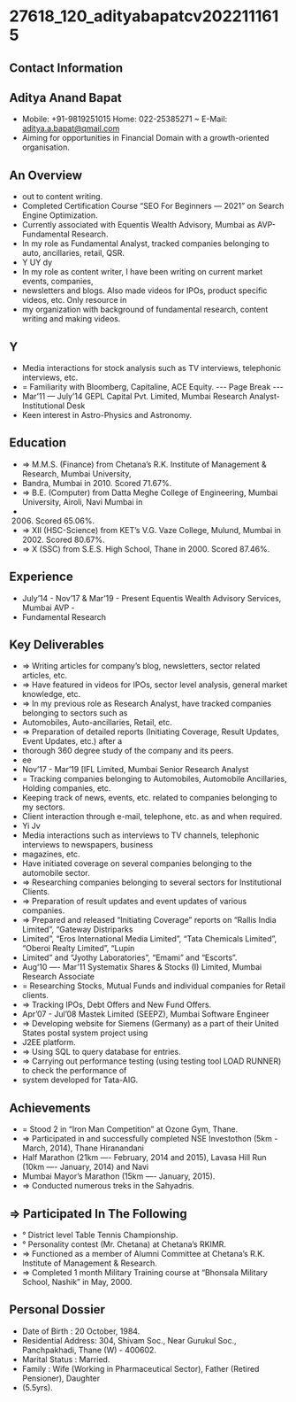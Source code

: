 # 27618_120_adityabapatcv2022111615

## Contact Information



## Aditya Anand Bapat

* Mobile: +91-9819251015 Home: 022-25385271 ~ E-Mail: aditya.a.bapat@qmail.com
* Aiming for opportunities in Financial Domain with a growth-oriented organisation.


## An Overview

* out to content writing.
* Completed Certification Course “SEO For Beginners — 2021” on Search Engine Optimization.
* Currently associated with Equentis Wealth Advisory, Mumbai as AVP-Fundamental Research.
* In my role as Fundamental Analyst, tracked companies belonging to auto, ancillaries, retail, QSR.
* Y UY dy
* In my role as content writer, I have been writing on current market events, companies,
* newsletters and blogs. Also made videos for IPOs, product specific videos, etc. Only resource in
* my organization with background of fundamental research, content writing and making videos.


## Y

* Media interactions for stock analysis such as TV interviews, telephonic interviews, etc.
* = Familiarity with Bloomberg, Capitaline, ACE Equity.
--- Page Break ---
* Mar’11 — July’14 GEPL Capital Pvt. Limited, Mumbai Research Analyst-Institutional Desk
* Keen interest in Astro-Physics and Astronomy.


## Education

* => M.M.S. (Finance) from Chetana’s R.K. Institute of Management & Research, Mumbai University,
* Bandra, Mumbai in 2010. Scored 71.67%.
* => B.E. (Computer) from Datta Meghe College of Engineering, Mumbai University, Airoli, Navi Mumbai in
* 2006. Scored 65.06%.
* => XII (HSC-Science) from KET’s V.G. Vaze College, Mulund, Mumbai in 2002. Scored 80.67%.
* => X (SSC) from S.E.S. High School, Thane in 2000. Scored 87.46%.


## Experience

* July’14 - Nov’17 & Mar’19 - Present Equentis Wealth Advisory Services, Mumbai AVP -
* Fundamental Research


## Key Deliverables

* => Writing articles for company’s blog, newsletters, sector related articles, etc.
* => Have featured in videos for IPOs, sector level analysis, general market knowledge, etc.
* => In my previous role as Research Analyst, have tracked companies belonging to sectors such as
* Automobiles, Auto-ancillaries, Retail, etc.
* => Preparation of detailed reports (Initiating Coverage, Result Updates, Event Updates, etc.) after a
* thorough 360 degree study of the company and its peers.
* ee
* Nov’17 - Mar’19 [IFL Limited, Mumbai Senior Research Analyst
* = Tracking companies belonging to Automobiles, Automobile Ancillaries, Holding companies, etc.
* Keeping track of news, events, etc. related to companies belonging to my sectors.
* Client interaction through e-mail, telephone, etc. as and when required.
* Yi Jv
* Media interactions such as interviews to TV channels, telephonic interviews to newspapers, business
* magazines, etc.
* Have initiated coverage on several companies belonging to the automobile sector.
* => Researching companies belonging to several sectors for Institutional Clients.
* => Preparation of result updates and event updates of various companies.
* => Prepared and released “Initiating Coverage” reports on “Rallis India Limited”, “Gateway Distriparks
* Limited”, “Eros International Media Limited”, “Tata Chemicals Limited”, “Oberoi Realty Limited”, “Lupin
* Limited” and “Jyothy Laboratories”, “Emami” and “Escorts”.
* Aug‘10 —- Mar’11 Systematix Shares & Stocks (I) Limited, Mumbai Research Associate
* = Researching Stocks, Mutual Funds and individual companies for Retail clients.
* => Tracking IPOs, Debt Offers and New Fund Offers.
* Apr’07 - Jul’08 Mastek Limited (SEEPZ), Mumbai Software Engineer
* => Developing website for Siemens (Germany) as a part of their United States postal system project using
* J2EE platform.
* => Using SQL to query database for entries.
* => Carrying out performance testing (using testing tool LOAD RUNNER) to check the performance of
* system developed for Tata-AIG.


## Achievements

* = Stood 2 in “Iron Man Competition” at Ozone Gym, Thane.
* => Participated in and successfully completed NSE Investothon (5km - March, 2014), Thane Hiranandani
* Half Marathon (21km —- February, 2014 and 2015), Lavasa Hill Run (10km —- January, 2014) and Navi
* Mumbai Mayor’s Marathon (15km —- January, 2015).
* => Conducted numerous treks in the Sahyadris.


## => Participated In The Following

* ° District level Table Tennis Championship.
* ° Personality contest (Mr. Chetana) at Chetana’s RKIMR.
* => Functioned as a member of Alumni Committee at Chetana’s R.K. Institute of Management & Research.
* => Completed 1 month Military Training course at “Bhonsala Military School, Nashik” in May, 2000.


## Personal Dossier

* Date of Birth : 20 October, 1984.
* Residential Address: 304, Shivam Soc., Near Gurukul Soc., Panchpakhadi, Thane (W) - 400602.
* Marital Status : Married.
* Family : Wife (Working in Pharmaceutical Sector), Father (Retired Pensioner), Daughter
* (5.5yrs).


